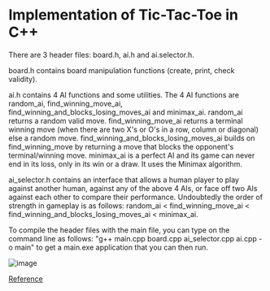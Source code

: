# Implementation of Tic-Tac-Toe in C++

There are 3 header files: board.h, ai.h and ai.selector.h. 

board.h contains board manipulation functions (create, print, check validity).

ai.h contains 4 AI functions and some utilities. The 4 AI functions are random_ai, find_winning_move_ai, find_winning_and_blocks_losing_moves_ai and minimax_ai. 
random_ai returns a random valid move. find_winning_move_ai returns a terminal winning move (when there are two X's or O's in a row, column or diagonal) else a random move. find_winning_and_blocks_losing_moves_ai builds on find_winning_move by returning a move that blocks the opponent's terminal/winning move. minimax_ai is a perfect AI and its game can never end in its loss, only in its win or a draw. It uses the Minimax algorithm.

ai_selector.h contains an interface that allows a human player to play against another human, against any of the above 4 AIs, or face off two AIs against each other to compare their performance. Undoubtedly the order of strength in gameplay is as follows: random_ai < find_winning_move_ai < find_winning_and_blocks_losing_moves_ai < minimax_ai.

To compile the header files with the main file, you can type on the command line as follows: "g++ main.cpp board.cpp ai_selector.cpp ai.cpp -o main" to get a main.exe application that you can then run.

![image](https://github.com/user-attachments/assets/ae3b128f-fea3-435a-9467-3476cfd72947)

[Reference](https://robertheaton.com/2018/10/09/programming-projects-for-advanced-beginners-3-a/)
